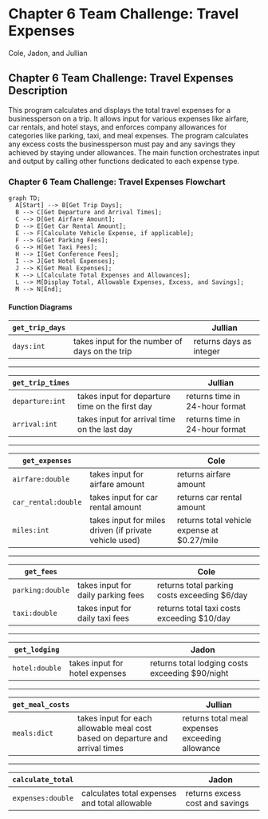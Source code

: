# Chapter 6 Team Challenge: Travel Expenses  
Cole, Jadon, and Jullian  

## Chapter 6 Team Challenge: Travel Expenses Description  
This program calculates and displays the total travel expenses for a businessperson on a trip. It allows input for various expenses like airfare, car rentals, and hotel stays, and enforces company allowances for categories like parking, taxi, and meal expenses. The program calculates any excess costs the businessperson must pay and any savings they achieved by staying under allowances. The main function orchestrates input and output by calling other functions dedicated to each expense type.

### Chapter 6 Team Challenge: Travel Expenses Flowchart  
```mermaid
graph TD;
  A[Start] --> B[Get Trip Days];
  B --> C[Get Departure and Arrival Times];
  C --> D[Get Airfare Amount];
  D --> E[Get Car Rental Amount];
  E --> F[Calculate Vehicle Expense, if applicable];
  F --> G[Get Parking Fees];
  G --> H[Get Taxi Fees];
  H --> I[Get Conference Fees];
  I --> J[Get Hotel Expenses];
  J --> K[Get Meal Expenses];
  K --> L[Calculate Total Expenses and Allowances];
  L --> M[Display Total, Allowable Expenses, Excess, and Savings];
  M --> N[End];
```

#### Function Diagrams

| `get_trip_days`    |               |  Jullian       |
| ------------------ | ------------- | ------------ |
| `days:int`         | takes input for the number of days on the trip | returns days as integer |
***
| `get_trip_times`   |               |  Jullian      |
| ------------------ | ------------- | ------------ |
| `departure:int`   | takes input for departure time on the first day  | returns time in 24-hour format |
| `arrival:int`     | takes input for arrival time on the last day  | returns time in 24-hour format |
***
| `get_expenses`     |               |  Cole    |
| ------------------ | ------------- | ------------ |
| `airfare:double`    | takes input for airfare amount  | returns airfare amount |
| `car_rental:double` | takes input for car rental amount | returns car rental amount |
| `miles:int`        | takes input for miles driven (if private vehicle used) | returns total vehicle expense at $0.27/mile |
***
| `get_fees`         |               |  Cole       |
| ------------------ | ------------- | ------------ |
| `parking:double`    | takes input for daily parking fees | returns total parking costs exceeding $6/day |
| `taxi:double`       | takes input for daily taxi fees | returns total taxi costs exceeding $10/day |
***
| `get_lodging`      |               |  Jadon      |
| ------------------ | ------------- | ------------ |
| `hotel:double`      | takes input for hotel expenses | returns total lodging costs exceeding $90/night |
***
| `get_meal_costs`   |               |  Jullian    |
| ------------------ | ------------- | ------------ |
| `meals:dict`       | takes input for each allowable meal cost based on departure and arrival times | returns total meal expenses exceeding allowance |
***
| `calculate_total`  |               |  Jadon       |
| ------------------ | ------------- | ------------ |
| `expenses:double`   | calculates total expenses and total allowable | returns excess cost and savings
